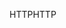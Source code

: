 <span data-ttu-id="e5e78-101">HTTP</span><span class="sxs-lookup"><span data-stu-id="e5e78-101">HTTP</span></span>